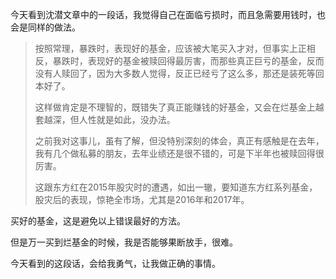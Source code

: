 今天看到沈潜文章中的一段话，我觉得自己在面临亏损时，而且急需要用钱时，也会是同样的做法。

>按照常理，暴跌时，表现好的基金，应该被大笔买入才对，但事实上正相反，暴跌时，表现好的基金被赎回得最厉害，而那些真正巨亏的基金，反而没有人赎回了，因为大多数人觉得，反正已经亏了这么多，那还是装死等回本好了。
>
>这样做肯定是不理智的，既错失了真正能赚钱的好基金，又会在烂基金上越套越深，但人性就是如此，没办法。
>
>之前我对这事儿，虽有了解，但没特别深刻的体会，真正有感触是在去年，我有几个做私募的朋友，去年业绩还是很不错的，可是下半年也被赎回得很厉害。
>
>这跟东方红在2015年股灾时的遭遇，如出一辙，要知道东方红系列基金，股灾后的表现，惊艳全市场，尤其是2016年和2017年。

买好的基金，这是避免以上错误最好的方法。

但是万一买到烂基金的时候，我是否能够果断放手，很难。

今天看到的这段话，会给我勇气，让我做正确的事情。